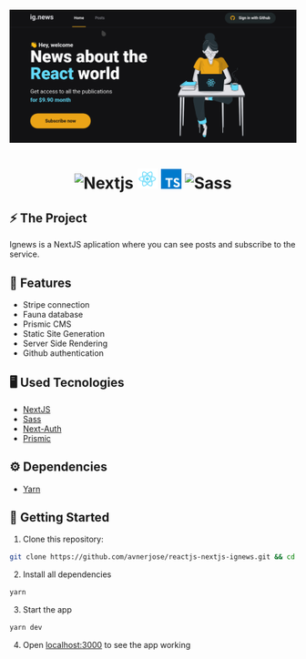 <h1 align="center">
  <img src="public/ignews.gif"/> 
</h1>
<h1 align="center" widht="50%">
  <img alt="Nextjs" width="7%" src="https://cdn.jsdelivr.net/gh/devicons/devicon/icons/nextjs/nextjs-original.svg" />
  <img alt="React" width="7%" src="https://raw.githubusercontent.com/github/explore/80688e429a7d4ef2fca1e82350fe8e3517d3494d/topics/react/react.png" />
  <img alt="TypeScript" width="7%" src="https://raw.githubusercontent.com/github/explore/80688e429a7d4ef2fca1e82350fe8e3517d3494d/topics/typescript/typescript.png" />
  <img alt="Sass" width="7%" src="https://cdn.jsdelivr.net/gh/devicons/devicon/icons/sass/sass-original.svg"" />
</h1>

## ⚡️ The Project
 Ignews is a NextJS aplication where you can see posts and subscribe to the service.
  
## 🎯 Features
 - Stripe connection
 - Fauna database
 - Prismic CMS
 - Static Site Generation
 - Server Side Rendering
 - Github authentication                                                                                                          
  
## 🖥️ Used Tecnologies
 - [NextJS](https://nextjs.org/)
 - [Sass](https://sass-lang.com/)
 - [Next-Auth](https://next-auth.js.org/)
 - [Prismic](https://prismic.io/)

## ⚙️ Dependencies
 - [Yarn](https://yarnpkg.com/)
 
## 🚀️ Getting Started

1. Clone this repository: 

```bash
git clone https://github.com/avnerjose/reactjs-nextjs-ignews.git && cd reactjs-nextjs-ignews
```
2. Install all dependencies

```bash
yarn
```
3. Start the app
```bash
yarn dev
```
4. Open [localhost:3000](http://localhost:3000) to see the app working
